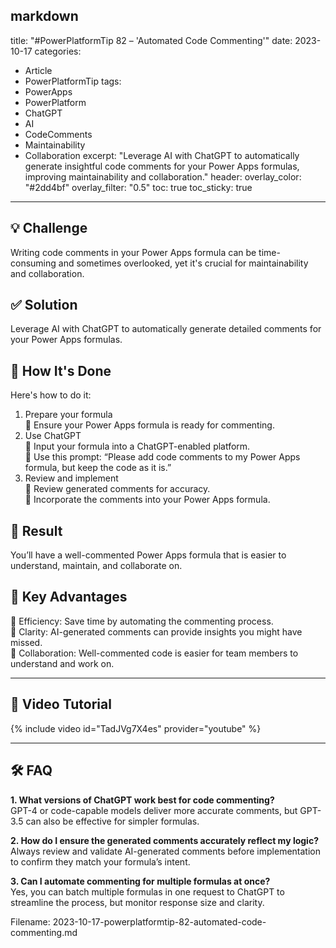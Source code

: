markdown
---
title: "#PowerPlatformTip 82 – 'Automated Code Commenting'"
date: 2023-10-17
categories:
  - Article
  - PowerPlatformTip
tags:
  - PowerApps
  - PowerPlatform
  - ChatGPT
  - AI
  - CodeComments
  - Maintainability
  - Collaboration
excerpt: "Leverage AI with ChatGPT to automatically generate insightful code comments for your Power Apps formulas, improving maintainability and collaboration."
header:
  overlay_color: "#2dd4bf"
  overlay_filter: "0.5"
toc: true
toc_sticky: true
---

## 💡 Challenge
Writing code comments in your Power Apps formula can be time-consuming and sometimes overlooked, yet it's crucial for maintainability and collaboration.

## ✅ Solution
Leverage AI with ChatGPT to automatically generate detailed comments for your Power Apps formulas.

## 🔧 How It's Done
Here's how to do it:
1. Prepare your formula  
   🔸 Ensure your Power Apps formula is ready for commenting.  
2. Use ChatGPT  
   🔸 Input your formula into a ChatGPT-enabled platform.  
   🔸 Use this prompt: “Please add code comments to my Power Apps formula, but keep the code as it is.”  
3. Review and implement  
   🔸 Review generated comments for accuracy.  
   🔸 Incorporate the comments into your Power Apps formula.

## 🎉 Result
You’ll have a well-commented Power Apps formula that is easier to understand, maintain, and collaborate on.

## 🌟 Key Advantages
🔸 Efficiency: Save time by automating the commenting process.  
🔸 Clarity: AI-generated comments can provide insights you might have missed.  
🔸 Collaboration: Well-commented code is easier for team members to understand and work on.

---

## 🎥 Video Tutorial
{% include video id="TadJVg7X4es" provider="youtube" %}

---

## 🛠️ FAQ
**1. What versions of ChatGPT work best for code commenting?**  
GPT-4 or code-capable models deliver more accurate comments, but GPT-3.5 can also be effective for simpler formulas.

**2. How do I ensure the generated comments accurately reflect my logic?**  
Always review and validate AI-generated comments before implementation to confirm they match your formula’s intent.

**3. Can I automate commenting for multiple formulas at once?**  
Yes, you can batch multiple formulas in one request to ChatGPT to streamline the process, but monitor response size and clarity.


Filename: 2023-10-17-powerplatformtip-82-automated-code-commenting.md